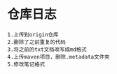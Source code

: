 # **仓库日志** #
	1.上传到origin仓库
	2.删除了之前重复的代码
	3.将之前的txt文档改写成md格式
	4.上传maven项目，删除.metadata文件夹
	5.修改笔记格式
